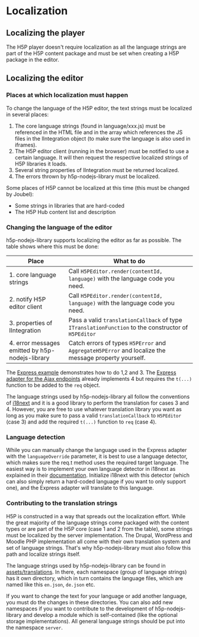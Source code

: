 # Localization

## Localizing the player

The H5P player doesn't require localization as all the language strings are part
of the H5P content package and must be set when creating a H5P package in the
editor.

## Localizing the editor

### Places at which localization must happen

To change the language of the H5P editor, the text strings must be localized in
several places:

1.  The core language strings (found in language/xxx.js) must be referenced in the
    HTML file and in the array which references the JS files in the IIntegration
    object (to make sure the language is also used in iframes).
2.  The H5P editor client (running in the browser) must be notified to use a
    certain language. It will then request the respective localized strings of
    H5P libraries it loads.
3.  Several string properties of IIntegration must be returned localized.
4.  The errors thrown by h5p-nodejs-library must be localized.

Some places of H5P cannot be localized at this time (this must be changed by
Joubel):

-   Some strings in libraries that are hard-coded
-   The H5P Hub content list and description

### Changing the language of the editor

h5p-nodejs-library supports localizing the editor as far as possible. The table
shows where this must be done:

| Place                                           | What to do                                                                                           |
| ----------------------------------------------- | ---------------------------------------------------------------------------------------------------- |
| 1. core language strings                        | Call `H5PEditor.render(contentId, language)` with the language code you need.                        |
| 2. notify H5P editor client                     | Call `H5PEditor.render(contentId, language)` with the language code you need.                        |
| 3. properties of IIntegration                   | Pass a valid `translationCallback` of type `ITranslationFunction` to the constructor of `H5PEditor`  |
| 4. error messages emitted by h5p-nodejs-library | Catch errors of types `H5PError` and `AggregateH5PError` and localize the message property yourself. |

The [Express example](/examples/express.ts) demonstrates how to do 1,2 and 3.
The [Express adapter for the Ajax endpoints](/src/adapters/express.ts) already
implements 4 but requires the `t(...)` function to be added to the `req` object.

The language strings used by h5p-nodejs-library all follow the conventions of
[i18next](https://www.npmjs.com/package/i18next) and it is a good library to
perform the translation for cases 3 and 4. However, you are free to use whatever
translation library you want as long as you make sure to pass a valid
`translationCallback` to `H5PEditor` (case 3) and add the required `t(...)`
function to `req` (case 4).

### Language detection

While you can manually change the language used in the Express adapter with the
`languageOverride` parameter, it is best to use a language detector, which makes
sure the req.t method uses the required target language. The easiest way is to
implement your own language detector in i18next as explained in their
[documentation](https://github.com/i18next/i18next-http-middleware#adding-own-detection-functionality).
Initialize i18next with this detector (which can also simply return a hard-coded
language if you want to only support one), and the Express adapter will
translate to this language.

### Contributing to the translation strings

H5P is constructed in a way that spreads out the localization effort. While the
great majority of the language strings come packaged with the content types or
are part of the H5P core (case 1 and 2 from the table), some strings must be
localized by the server implementation. The Drupal, WordPress and Moodle PHP
implementation all come with their own translation system and set of language
strings. That's why h5p-nodejs-library must also follow this path and localize
strings itself.

The language strings used by h5p-nodejs-library can be found in
[assets/translations](/assets/translations). In there, each namespace (group of
language strings) has it own directory, which in turn contains the language
files, which are named like this `en.json`, `de.json` etc.

If you want to change the text for your language or add another language, you must
do the changes in these directories. You can also add new namespaces if you
want to contribute to the development of h5p-nodejs-library and develop a module
which is self-contained (like the optional storage implementations). All general
language strings should be put into the namespace `server`.

